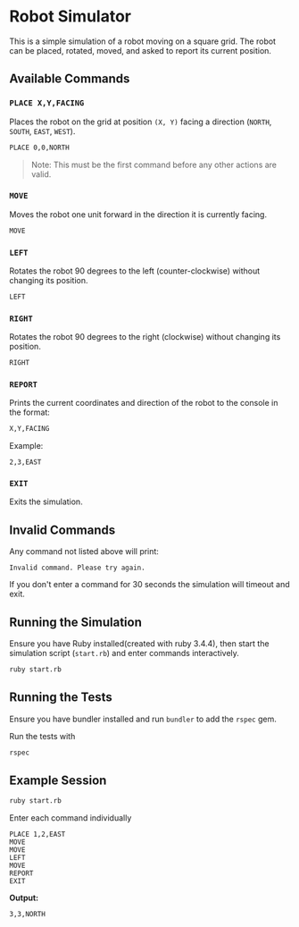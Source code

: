 # Robot Simulator

This is a simple simulation of a robot moving on a square grid. The robot can be placed, rotated, moved, and asked to report its current position.

## Available Commands

### `PLACE X,Y,FACING`

Places the robot on the grid at position `(X, Y)` facing a direction (`NORTH`, `SOUTH`, `EAST`, `WEST`).

```bash
PLACE 0,0,NORTH
```

> Note: This must be the first command before any other actions are valid.

### `MOVE`

Moves the robot one unit forward in the direction it is currently facing.

```bash
MOVE
```

### `LEFT`

Rotates the robot 90 degrees to the left (counter-clockwise) without changing its position.

```bash
LEFT
```

### `RIGHT`

Rotates the robot 90 degrees to the right (clockwise) without changing its position.

```bash
RIGHT
```

### `REPORT`

Prints the current coordinates and direction of the robot to the console in the format:

```bash
X,Y,FACING
```

Example:

```
2,3,EAST
```

### `EXIT`

Exits the simulation.


## Invalid Commands

Any command not listed above will print:

```
Invalid command. Please try again.
```

If you don't enter a command for 30 seconds the simulation will timeout and exit.

## Running the Simulation

Ensure you have Ruby installed(created with ruby 3.4.4), then start the simulation script (`start.rb`) and enter commands interactively.

```bash
ruby start.rb
```

## Running the Tests
Ensure you have bundler installed and run `bundler` to add the `rspec` gem.

Run the tests with

```bash
rspec
```


## Example Session

```bash
ruby start.rb
```

Enter each command individually
```
PLACE 1,2,EAST
MOVE
MOVE
LEFT
MOVE
REPORT
EXIT
```

**Output:**

```
3,3,NORTH
```
